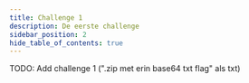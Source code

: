 ```yaml
---
title: Challenge 1
description: De eerste challenge
sidebar_position: 2
hide_table_of_contents: true
---
```


TODO: Add challenge 1 (".zip met erin base64 txt flag" als txt)